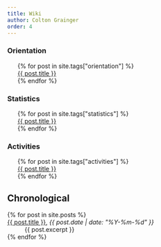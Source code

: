 ```yaml
---
title: Wiki 
author: Colton Grainger
order: 4
---
```



### Orientation 
<ul>
{% for post in site.tags["orientation"] %}
      <dt>
	<a href="{{ post.url }}">{{ post.title }}</a> 
      </dt>
{% endfor %}
</ul>

### Statistics 
<ul>
{% for post in site.tags["statistics"] %}
      <dt>
	<a href="{{ post.url }}">{{ post.title }}</a> 
      </dt>
{% endfor %}
</ul>

### Activities 
<ul>
{% for post in site.tags["activities"] %}
      <dt>
	<a href="{{ post.url }}">{{ post.title }}</a> 
      </dt>
{% endfor %}
</ul>

## Chronological
<dl>
  {% for post in site.posts %}
      <dt>
	<a href="{{ post.url }}">{{ post.title }}</a>, <i>{{ post.date | date: "%Y-%m-%d" }}</i>
      </dt>
      <dd>
	{{ post.excerpt }}
      </dd>
  {% endfor %}
</dl>
